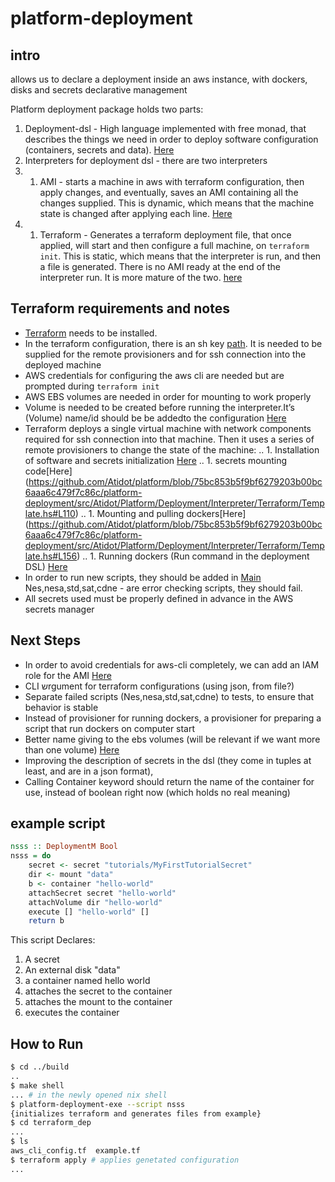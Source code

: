# platform-deployment

## intro

allows us to declare a deployment inside an aws instance, with dockers, disks and secrets declarative management

Platform deployment package holds two parts:

1. Deployment-dsl - High language implemented with free monad, that describes the things we need in order to deploy software configuration (containers, secrets and data). [Here](https://github.com/Atidot/platform/blob/deployment/platform-deployment/src/Atidot/Platform/Deployment.hs)
1. Interpreters for deployment dsl - there are two interpreters
1. 1. AMI - starts a machine in aws with terraform configuration, then apply changes, and eventually, saves an AMI containing all the changes supplied. This is dynamic, which means that the machine state is changed after applying each line. [Here](https://github.com/Atidot/platform/tree/deployment/platform-deployment/src/Atidot/Platform/Deployment/Interpreter/AMI.hs)
1. 1. Terraform - Generates a terraform deployment file, that once applied, will start and then configure a full machine, on `terraform init`. This is static, which means that the interpreter is run, and then a file is generated. There is no AMI ready at the end of the interpreter run. It is more mature of the two. [here](https://github.com/Atidot/platform/blob/deployment/platform-deployment/src/Atidot/Platform/Deployment/Interpreter/Terraform.hs)

## Terraform requirements and notes

* [Terraform](https://www.terraform.io/) needs to be installed.
* In the terraform configuration, there is an sh key [path](https://github.com/Atidot/platform/blob/75bc853b5f9bf6279203b00bc6aaa6c479f7c86c/platform-deployment/src/Atidot/Platform/Deployment/Interpreter/AMI/Types/Default.hs#L23). It is needed to be supplied for the remote provisioners and for ssh connection into the deployed machine
* AWS credentials for configuring the aws cli are needed but are prompted during `terraform init`
* AWS EBS volumes are needed in order for mounting to work properly
* Volume is needed to be created before running the interpreter.It’s (Volume) name/id should be be addedto the configuration [Here](https://github.com/Atidot/platform/blob/75bc853b5f9bf6279203b00bc6aaa6c479f7c86c/platform-deployment/src/Atidot/Platform/Deployment/Interpreter/Terraform/Template.hs#L17)
* Terraform deploys a single virtual machine with network components required for ssh connection into that machine. Then it uses a series of remote provisioners to change the state of the machine:
.. 1. Installation of software and secrets initialization [Here](https://github.com/Atidot/platform/blob/75bc853b5f9bf6279203b00bc6aaa6c479f7c86c/platform-deployment/src/Atidot/Platform/Deployment/Interpreter/Terraform/Template.hs#L85)
.. 1.  secrets mounting code[Here] (https://github.com/Atidot/platform/blob/75bc853b5f9bf6279203b00bc6aaa6c479f7c86c/platform-deployment/src/Atidot/Platform/Deployment/Interpreter/Terraform/Template.hs#L110)
.. 1. Mounting and pulling dockers[Here] (https://github.com/Atidot/platform/blob/75bc853b5f9bf6279203b00bc6aaa6c479f7c86c/platform-deployment/src/Atidot/Platform/Deployment/Interpreter/Terraform/Template.hs#L156)
.. 1. Running dockers (Run command in the deployment DSL) [Here](https://github.com/Atidot/platform/blob/75bc853b5f9bf6279203b00bc6aaa6c479f7c86c/platform-deployment/src/Atidot/Platform/Deployment/Interpreter/Terraform/Template.hs#L189)
* In order to run new scripts, they should be added in [Main](https://github.com/Atidot/platform/blob/75bc853b5f9bf6279203b00bc6aaa6c479f7c86c/platform-deployment/app/Main.hs#L27)
Nes,nesa,std,sat,cdne - are error checking scripts, they should fail.
* All secrets used must be properly defined in advance in the AWS secrets manager

## Next Steps

* In order to avoid credentials for aws-cli completely, we can add an IAM role for the AMI [Here](https://dzone.com/articles/aws-secret-manager-protect-your-secrets-in-applica)
* CLI שrgument for terraform configurations (using json, from file?)
* Separate failed scripts (Nes,nesa,std,sat,cdne) to tests, to ensure that behavior is stable
* Instead of provisioner for running dockers, a provisioner for preparing a script that run dockers on computer start
* Better name giving to the ebs volumes (will be relevant if we want more than one volume) [Here](https://github.com/Atidot/platform/blob/75bc853b5f9bf6279203b00bc6aaa6c479f7c86c/platform-deployment/src/Atidot/Platform/Deployment/Interpreter/Terraform/Template.hs#L44)
* Improving the description of secrets in the dsl (they come in tuples at least, and are in a json format),
* Calling Container keyword should return the name of the container for use, instead of boolean right now (which holds no real meaning)

## example script

``` haskell
nsss :: DeploymentM Bool
nsss = do
    secret <- secret "tutorials/MyFirstTutorialSecret"
    dir <- mount "data"
    b <- container "hello-world"
    attachSecret secret "hello-world"
    attachVolume dir "hello-world"
    execute [] "hello-world" []
    return b
```

This script Declares:

1. A secret
2. An external disk "data"
3. a container named hello world
4. attaches the secret to the container
5. attaches the mount to the container
6. executes the container

## How to Run

``` bash
$ cd ../build
..
$ make shell
... # in the newly opened nix shell
$ platform-deployment-exe --script nsss
{initializes terraform and generates files from example}
$ cd terraform_dep
...
$ ls
aws_cli_config.tf  example.tf
$ terraform apply # applies genetated configuration
...
```

